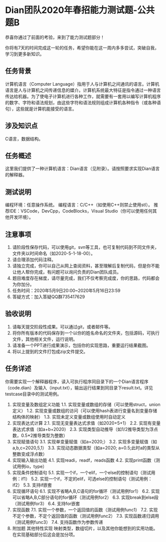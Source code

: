 # Dian团队2020年春招能力测试题-公共题B
恭喜你通过了前面的考验，来到了能力测试题部分！

你将有7天的时间完成这一轮的任务，希望你能在这一周内多多尝试，突破自我，学习到更多新知识。

## 任务背景

计算机语言（Computer Language）指用于人与计算机之间通讯的语言。计算机语言是人与计算机之间传递信息的媒介。计算机系统最大特征是指令通过一种语言传达给机器。为了使电子计算机进行各种工作，就需要有一套用以编写计算机程序的数字、字符和语法规划，由这些字符和语法规则组成计算机各种指令（或各种语句），这些就是计算机能接受的语言。
## 涉及知识点
C语言，数据结构。
## 任务概述
这里我们提供了一种计算机语言：Dian语言（见附录）。请按照要求实现Dian语言的解释器。
## 测试说明
编程环境：任意操作系统。
编程语言：C/C++（如使用C++则禁止使用stl）。
推荐IDE：VSCode，DevCpp，CodeBlocks，Visual Studio（你可以使用任何其他开发环境）。

## 注意事项
1. 请阶段性保存代码，可以使用git，svn等工具，也可复制代码到不同文件夹，文件夹以时间命名（如2020-5-1-18-00）。
2. 请合理添加代码注释。
3. 请独立完成，你可以自己从网上查阅资料，甚至理解后复制代码，但是你不能让他人帮你完成，有问题可以询问负责的Dian团队成员。
4. 题目难度存在梯度，请尽量完成，我们不仅考察完成度，你的思路，代码都会为你加分。
5. 任务时间：2020年5月9日20:00~2020年5月16日23:59
6. 答疑方式：加入答疑QQ群735417629
## 验收说明
1. 请每天提交阶段性成果。可以通过git，或者邮件等。
2. 将你所有版本的代码保存到一个以你的姓名命名的文件夹，包括源码，可执行文件，其他相关文件，运行说明。
3. 请准备一个PPT进行成果演示，包括你的实现思路，重要运行结果截图。
4. 将以上提到的文件打包成zip文件提交。
## 任务详述
你需要实现一个解释器程序，读入可执行程序同目录下的一个Dian语言程序（code.dian）及输入（input.txt），输出运行结果到同目录下result.txt。详见testcase目录中的测试用例。
1. 实现变量及数组定义功能
1.1. 实现变量或数组的存储（可以使用struct，union定义）
1.2. 实现变量或数组的访问（可以使用hash表进行变量名到变量存储结构体的映射）
1.3. 实现未定义变量或数组使用时自动定义
2. 实现表达式计算
2.1. 实现无变量表达式求值（如2020+5+1）
2.2. 实现有变量表达式求值（如a+b+2020）
2.3. 实现类型自动推导（如1/2推导类型为浮点数，0.5*2推导类型为整数）
3. 实现赋值语句
3.1. 实现单变量赋值（如a=2020;）
3.2. 实现多变量赋值（如a,b,c=2020,5,1）
3.3. 实现动态数据类型（如a=2020; a=0.5;此时a的类型从整数变成浮点数）
4. 实现输入输出功能
4.1. 实现readi，readf，reads函数
4.2. 实现print函数（测试用例io，type）
5. 实现条件控制语句
5.1. 实现一个if，一个elif，一个else的控制语句（测试用例：if1）
5.2. 实现一个if，不定的elif，可选else的控制语句（测试用例：if2）
5.3. 支持if嵌套
6. 实现循环语句
6.1. 实现不省略A,B,C语句的for循环（测试用例for1）
6.2. 实现可以省略A,B,C部分语句的for循环（测试用例for2）
6.3. 实现break到else段（测试用例for3）
6.4. 支持for嵌套
7. 实现函数
7.1. 实现一个参数，一个返回值的函数（测试用例func1）
7.2. 实现不定个参数，不定个返回值的函数（测试用例func2）
7.3. 实现函数递归调用（测试用例func3）
7.4. 支持函数作为参数传递
8. 附加题
其他特性实现
映射类型，数组切片，以及其他你能想到的实用功能。在实现基础部分后这会是加分项。

